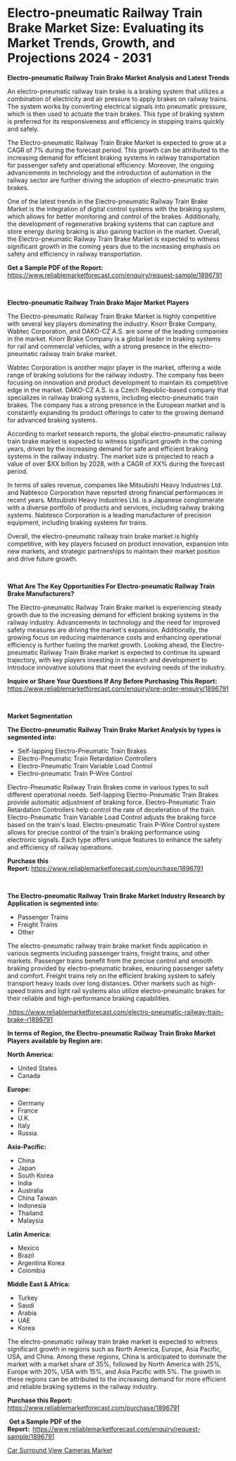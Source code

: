 <p><h1>Electro-pneumatic Railway Train Brake Market Size: Evaluating its Market Trends, Growth, and Projections 2024 - 2031</h1></p><p><strong>Electro-pneumatic Railway Train Brake Market Analysis and Latest Trends</strong></p>
<p><p>An electro-pneumatic railway train brake is a braking system that utilizes a combination of electricity and air pressure to apply brakes on railway trains. The system works by converting electrical signals into pneumatic pressure, which is then used to actuate the train brakes. This type of braking system is preferred for its responsiveness and efficiency in stopping trains quickly and safely.</p><p>The Electro-pneumatic Railway Train Brake Market is expected to grow at a CAGR of 7% during the forecast period. This growth can be attributed to the increasing demand for efficient braking systems in railway transportation for passenger safety and operational efficiency. Moreover, the ongoing advancements in technology and the introduction of automation in the railway sector are further driving the adoption of electro-pneumatic train brakes.</p><p>One of the latest trends in the Electro-pneumatic Railway Train Brake Market is the integration of digital control systems with the braking system, which allows for better monitoring and control of the brakes. Additionally, the development of regenerative braking systems that can capture and store energy during braking is also gaining traction in the market. Overall, the Electro-pneumatic Railway Train Brake Market is expected to witness significant growth in the coming years due to the increasing emphasis on safety and efficiency in railway transportation.</p></p>
<p><strong>Get a Sample PDF of the Report:&nbsp;</strong> <a href="https://www.reliablemarketforecast.com/enquiry/request-sample/1896791">https://www.reliablemarketforecast.com/enquiry/request-sample/1896791</a></p>
<p>&nbsp;</p>
<p><strong>Electro-pneumatic Railway Train Brake Major Market Players</strong></p>
<p><p>The Electro-pneumatic Railway Train Brake Market is highly competitive with several key players dominating the industry. Knorr Brake Company, Wabtec Corporation, and DAKO-CZ A.S. are some of the leading companies in the market. Knorr Brake Company is a global leader in braking systems for rail and commercial vehicles, with a strong presence in the electro-pneumatic railway train brake market. </p><p>Wabtec Corporation is another major player in the market, offering a wide range of braking solutions for the railway industry. The company has been focusing on innovation and product development to maintain its competitive edge in the market. DAKO-CZ A.S. is a Czech Republic-based company that specializes in railway braking systems, including electro-pneumatic train brakes. The company has a strong presence in the European market and is constantly expanding its product offerings to cater to the growing demand for advanced braking systems.</p><p>According to market research reports, the global electro-pneumatic railway train brake market is expected to witness significant growth in the coming years, driven by the increasing demand for safe and efficient braking systems in the railway industry. The market size is projected to reach a value of over $XX billion by 2028, with a CAGR of XX% during the forecast period.</p><p>In terms of sales revenue, companies like Mitsubishi Heavy Industries Ltd. and Nabtesco Corporation have reported strong financial performances in recent years. Mitsubishi Heavy Industries Ltd. is a Japanese conglomerate with a diverse portfolio of products and services, including railway braking systems. Nabtesco Corporation is a leading manufacturer of precision equipment, including braking systems for trains. </p><p>Overall, the electro-pneumatic railway train brake market is highly competitive, with key players focused on product innovation, expansion into new markets, and strategic partnerships to maintain their market position and drive future growth.</p></p>
<p>&nbsp;</p>
<p><strong>What Are The Key Opportunities For Electro-pneumatic Railway Train Brake Manufacturers?</strong></p>
<p><p>The Electro-pneumatic Railway Train Brake market is experiencing steady growth due to the increasing demand for efficient braking systems in the railway industry. Advancements in technology and the need for improved safety measures are driving the market's expansion. Additionally, the growing focus on reducing maintenance costs and enhancing operational efficiency is further fueling the market growth. Looking ahead, the Electro-pneumatic Railway Train Brake market is expected to continue its upward trajectory, with key players investing in research and development to introduce innovative solutions that meet the evolving needs of the industry.</p></p>
<p><strong>Inquire or Share Your Questions If Any Before Purchasing This Report:</strong> <a href="https://www.reliablemarketforecast.com/enquiry/pre-order-enquiry/1896791">https://www.reliablemarketforecast.com/enquiry/pre-order-enquiry/1896791</a></p>
<p>&nbsp;</p>
<p><strong>Market Segmentation</strong></p>
<p><strong>The Electro-pneumatic Railway Train Brake Market Analysis by types is segmented into:</strong></p>
<p><ul><li>Self-lapping Electro-Pneumatic Train Brakes</li><li>Electro-Pneumatic Train Retardation Controllers</li><li>Electro-Pneumatic Train Variable Load Control</li><li>Electro-pneumatic Train P-Wire Control</li></ul></p>
<p><p>Electro-Pneumatic Railway Train Brakes come in various types to suit different operational needs. Self-lapping Electro-Pneumatic Train Brakes provide automatic adjustment of braking force. Electro-Pneumatic Train Retardation Controllers help control the rate of deceleration of the train. Electro-Pneumatic Train Variable Load Control adjusts the braking force based on the train's load. Electro-pneumatic Train P-Wire Control system allows for precise control of the train's braking performance using electronic signals. Each type offers unique features to enhance the safety and efficiency of railway operations.</p></p>
<p><strong>Purchase this Report:&nbsp;</strong><a href="https://www.reliablemarketforecast.com/purchase/1896791">https://www.reliablemarketforecast.com/purchase/1896791</a></p>
<p>&nbsp;</p>
<p><strong>The Electro-pneumatic Railway Train Brake Market Industry Research by Application is segmented into:</strong></p>
<p><ul><li>Passenger Trains</li><li>Freight Trains</li><li>Other</li></ul></p>
<p><p>The electro-pneumatic railway train brake market finds application in various segments including passenger trains, freight trains, and other markets. Passenger trains benefit from the precise control and smooth braking provided by electro-pneumatic brakes, ensuring passenger safety and comfort. Freight trains rely on the efficient braking system to safely transport heavy loads over long distances. Other markets such as high-speed trains and light rail systems also utilize electro-pneumatic brakes for their reliable and high-performance braking capabilities.</p></p>
<p><a href="https://www.reliablemarketforecast.com/electro-pneumatic-railway-train-brake-r1896791">&nbsp;https://www.reliablemarketforecast.com/electro-pneumatic-railway-train-brake-r1896791</a></p>
<p><strong>In terms of Region, the Electro-pneumatic Railway Train Brake Market Players available by Region are:</strong></p>
<p>
    <p> <strong> North America: </strong>
        <ul>
            <li>United States</li>
            <li>Canada</li>
        </ul>
        </p> 
    <p> <strong> Europe: </strong>
        <ul>
            <li>Germany</li>
            <li>France</li>
            <li>U.K.</li>
            <li>Italy</li>
            <li>Russia</li>
        </ul>
        </p> 
    <p> <strong> Asia-Pacific: </strong>
        <ul>
            <li>China</li>
            <li>Japan</li>
            <li>South Korea</li>
            <li>India</li>
            <li>Australia</li>
            <li>China Taiwan</li>
            <li>Indonesia</li>
            <li>Thailand</li>
            <li>Malaysia</li>
        </ul>
        </p> 
    <p> <strong> Latin America: </strong>
        <ul>
            <li>Mexico</li>
            <li>Brazil</li>
            <li>Argentina Korea</li>
            <li>Colombia</li>
        </ul>
        </p> 
    <p> <strong> Middle East & Africa: </strong>
        <ul>
            <li>Turkey</li>
            <li>Saudi</li>
            <li>Arabia</li>
            <li>UAE</li>
            <li>Korea</li>
        </ul>
    </p>
    </p>
<p><p>The electro-pneumatic railway train brake market is expected to witness significant growth in regions such as North America, Europe, Asia Pacific, USA, and China. Among these regions, China is anticipated to dominate the market with a market share of 35%, followed by North America with 25%, Europe with 20%, USA with 15%, and Asia Pacific with 5%. The growth in these regions can be attributed to the increasing demand for more efficient and reliable braking systems in the railway industry.</p></p>
<p><strong>Purchase this Report: </strong><a href="https://www.reliablemarketforecast.com/purchase/1896791">https://www.reliablemarketforecast.com/purchase/1896791</a></p>
<p>&nbsp;<strong>Get a Sample PDF of the Report:&nbsp;&nbsp;</strong><a href="https://www.reliablemarketforecast.com/enquiry/request-sample/1896791">https://www.reliablemarketforecast.com/enquiry/request-sample/1896791</a></p>
<p><strong></strong></p>
<p><p><a href="https://view.publitas.com/reportprime-1/evaluating-global-car-surround-view-cameras-market-trends-and-growth-opportunities-by-region-type-four-camera-array-six-camera-array-others-and-application-passenger-vehicles-commercial-vehicles/">Car Surround View Cameras Market</a></p></p>